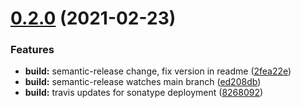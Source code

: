# [0.2.0](https://github.com/IBM/code-engine-java-sdk/compare/0.1.0...0.2.0) (2021-02-23)


### Features

* **build:** semantic-release change, fix version in readme ([2fea22e](https://github.com/IBM/code-engine-java-sdk/commit/2fea22e0438b74e9d632b0eeaab8e9836f24c6c2))
* **build:** semantic-release watches main branch ([ed208db](https://github.com/IBM/code-engine-java-sdk/commit/ed208db1b27143132dd2548e3258ce19a98c37f6))
* **build:** travis updates for sonatype deployment ([8268092](https://github.com/IBM/code-engine-java-sdk/commit/82680927887cbf9d0cdc7da3721c43ca6cdc06aa))
